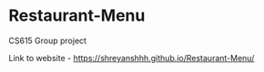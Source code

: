 # Restaurant-Menu
CS615 Group project


Link to website - https://shreyanshhh.github.io/Restaurant-Menu/
